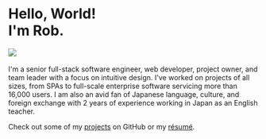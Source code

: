 <h1 class="mb-3">
<div id="introtext_small_1">Hello, World!<span>&nbsp;</span></div>
<div id="introtext_small_2">I'm Rob.<span>&nbsp;</span></div>
</h1>
<div class="d-block d-sm-none coverimage">
    <img class="img-fluid" srcset="
            assets/images/cover-4x.jpg 3840w,
            assets/images/cover-3x.jpg 2880w,
            assets/images/cover-2x.jpg 1920w,
            assets/images/cover-1x.jpg 960w"
        sizes="100vw"
        src="assets/images/cover.jpg"/>
</div>

I'm a senior full-stack software engineer, web developer, project owner, and team leader with a focus on intuitive design. I've worked on projects of all sizes, from SPAs to full-scale enterprise software servicing more than 16,000 users. I am also an avid fan of Japanese language, culture, and foreign exchange with 2 years of experience working in Japan as an English teacher.

Check out some of my [projects](#projects) on GitHub or my [résumé](#resume).